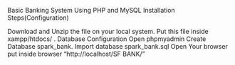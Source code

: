 Basic Banking System Using PHP and MySQL
Installation Steps(Configuration)

Download and Unzip the file on your local system.
Put this file inside xampp/htdocs/ .
Database Configuration Open phpmyadmin Create Database spark_bank. Import database spark_bank.sql Open Your browser put inside browser “http://localhost/SF BANK/”
